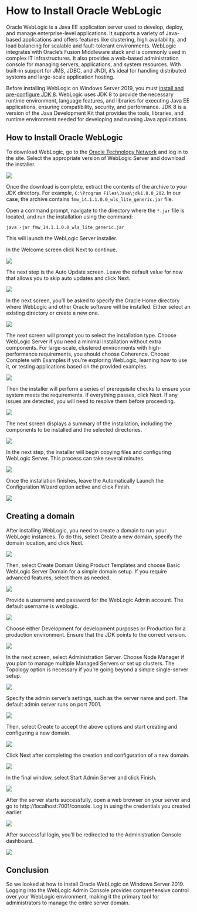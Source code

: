 # How to Install Oracle WebLogic

Oracle WebLogic is a Java EE application server used to develop, deploy, and manage enterprise-level applications. It supports a variety of Java-based applications and offers features like clustering, high availability, and load balancing for scalable and fault-tolerant environments. WebLogic integrates with Oracle’s Fusion Middleware stack and is commonly used in complex IT infrastructures. It also provides a web-based administration console for managing servers, applications, and system resources. With built-in support for JMS, JDBC, and JNDI, it’s ideal for handling distributed systems and large-scale application hosting.

Before installing WebLogic on Windows Server 2019, you must [install and pre-configure JDK 8](https://iolloi.icu/index.php/2024/09/23/how-to-install-jdk-8-on-windows-server/). WebLogic uses JDK 8 to provide the necessary runtime environment, language features, and libraries for executing Java EE applications, ensuring compatibility, security, and performance. JDK 8 is a version of the Java Development Kit that provides the tools, libraries, and runtime environment needed for developing and running Java applications.

## How to Install Oracle WebLogic

To download WebLogic, go to the [Oracle Technology Network](https://www.oracle.com/middleware/technologies/weblogic-server-downloads.html) and log in to the site. Select the appropriate version of WebLogic Server and download the installer.

![](images/download-page.png)

Once the download is complete, extract the contents of the archive to your JDK directory. For example, `C:\Program Files\Java\jdk1.8.0_202`. In our case, the archive contains `fmw_14.1.1.0.0_wls_lite_generic.jar` file.

Open a command prompt, navigate to the directory where the `*.jar` file is located, and run the installation using the command:

`java -jar fmw_14.1.1.0.0_wls_lite_generic.jar`

This will launch the WebLogic Server installer.

In the Welcome screen click Next to continue.

![](images/welcome-screen.png)

The next step is the Auto Update screen. Leave the default value for now that allows you to skip auto updates and click Next.

![](images/auto-update-screen.png)

In the next screen, you’ll be asked to specify the Oracle Home directory where WebLogic and other Oracle software will be installed. Either select an existing directory or create a new one.

![](images/installation-location.png)

The next screen will prompt you to select the installation type. Choose WebLogic Server if you need a minimal installation without extra components. For large-scale, clustered environments with high-performance requirements, you should choose Coherence. Choose Complete with Examples if you’re exploring WebLogic, learning how to use it, or testing applications based on the provided examples.

![](images/installation-type.png)

Then the installer will perform a series of prerequisite checks to ensure your system meets the requirements. If everything passes, click Next. If any issues are detected, you will need to resolve them before proceeding.

![](images/prerequisite-checks.png)

The next screen displays a summary of the installation, including the components to be installed and the selected directories.

![](images/installation-summary.png)

In the next step, the installer will begin copying files and configuring WebLogic Server. This process can take several minutes.

![](images/installation-progress.png)

Once the installation finishes, leave the Automatically Launch the Configuration Wizard option active and click Finish.

![](images/installation-complete.png)

## Сreating a domain

After installing WebLogic, you need to create a domain to run your WebLogic instances. To do this, select Create a new domain, specify the domain location, and click Next.

![](images/configuration-type.png)

Then, select Create Domain Using Product Templates and choose Basic WebLogic Server Domain for a simple domain setup. If you require advanced features, select them as needed.

![](images/templates.png)

Provide a username and password for the WebLogic Admin account. The default username is weblogic.

![](images/admin-account.png)

Choose either Development for development purposes or Production for a production environment. Ensure that the JDK points to the correct version.

![](images/domain-mode-and-jdk.png)

In the next screen, select Administration Server. Choose Node Manager if you plan to manage multiple Managed Servers or set up clusters. The Topology option is necessary if you’re going beyond a simple single-server setup.

![](images/advanced-configuration.png)

Specify the admin server’s settings, such as the server name and port. The default admin server runs on port 7001.

![](images/administration-server.png)

Then, select Create to accept the above options and start creating and configuring a new domain.

![](images/configuration-summary.png)

Click Next after completing the creation and configuration of a new domain.

![](images/configuration-progress.png)

In the final window, select Start Admin Server and click Finish.

![](images/end-of-configuration.png)

After the server starts successfully, open a web browser on your server and go to http://localhost:7001/console. Log in using the credentials you created earlier.

![](images/welcome-screen.png)

After successful login, you’ll be redirected to the Administration Console dashboard.

![](images/dashboard.png)

## Conclusion

So we looked at how to install Oracle WebLogic on Windows Server 2019. Logging into the WebLogic Admin Console provides comprehensive control over your WebLogic environment, making it the primary tool for administrators to manage the entire server domain.
